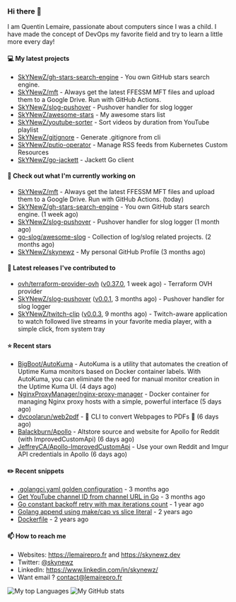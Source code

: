 ### Hi there 👋

I am Quentin Lemaire, passionate about computers since I was a child.
I have made the concept of DevOps my favorite field and try to learn a little more every day!

#### 💻 My latest projects


- [SkYNewZ/gh-stars-search-engine](https://github.com/SkYNewZ/gh-stars-search-engine) - You own GitHub stars search engine.
- [SkYNewZ/mft](https://github.com/SkYNewZ/mft) - Always get the latest FFESSM MFT files and upload them to a Google Drive. Run with GitHub Actions.
- [SkYNewZ/slog-pushover](https://github.com/SkYNewZ/slog-pushover) - Pushover handler for slog logger
- [SkYNewZ/awesome-stars](https://github.com/SkYNewZ/awesome-stars) - My awesome stars list
- [SkYNewZ/youtube-sorter](https://github.com/SkYNewZ/youtube-sorter) - Sort videos by duration from YouTube playlist
- [SkYNewZ/gitignore](https://github.com/SkYNewZ/gitignore) - Generate .gitignore from cli
- [SkYNewZ/putio-operator](https://github.com/SkYNewZ/putio-operator) - Manage RSS feeds from Kubernetes Custom Resources 
- [SkYNewZ/go-jackett](https://github.com/SkYNewZ/go-jackett) - Jackett Go client

#### 👷 Check out what I'm currently working on


- [SkYNewZ/mft](https://github.com/SkYNewZ/mft) - Always get the latest FFESSM MFT files and upload them to a Google Drive. Run with GitHub Actions. (today)
- [SkYNewZ/gh-stars-search-engine](https://github.com/SkYNewZ/gh-stars-search-engine) - You own GitHub stars search engine. (1 week ago)
- [SkYNewZ/slog-pushover](https://github.com/SkYNewZ/slog-pushover) - Pushover handler for slog logger (1 month ago)
- [go-slog/awesome-slog](https://github.com/go-slog/awesome-slog) - Collection of log/slog related projects. (2 months ago)
- [SkYNewZ/skynewz](https://github.com/SkYNewZ/skynewz) - My personal GitHub Profile (3 months ago)

#### 🚀 Latest releases I've contributed to


- [ovh/terraform-provider-ovh](https://github.com/ovh/terraform-provider-ovh) ([v0.37.0](https://github.com/ovh/terraform-provider-ovh/releases/tag/v0.37.0), 1 week ago) - Terraform OVH provider
- [SkYNewZ/slog-pushover](https://github.com/SkYNewZ/slog-pushover) ([v0.0.1](https://github.com/SkYNewZ/slog-pushover/releases/tag/v0.0.1), 3 months ago) - Pushover handler for slog logger
- [SkYNewZ/twitch-clip](https://github.com/SkYNewZ/twitch-clip) ([v0.0.3](https://github.com/SkYNewZ/twitch-clip/releases/tag/v0.0.3), 9 months ago) - Twitch-aware application to watch followed live streams in your favorite media player, with a simple click, from system tray

#### ⭐ Recent stars

- [BigBoot/AutoKuma](https://github.com/BigBoot/AutoKuma) - AutoKuma is a utility that automates the creation of Uptime Kuma monitors based on Docker container labels. With AutoKuma, you can eliminate the need for manual monitor creation in the Uptime Kuma UI. (4 days ago)
- [NginxProxyManager/nginx-proxy-manager](https://github.com/NginxProxyManager/nginx-proxy-manager) - Docker container for managing Nginx proxy hosts with a simple, powerful interface (5 days ago)
- [dvcoolarun/web2pdf](https://github.com/dvcoolarun/web2pdf) - 🔄 CLI to convert Webpages to PDFs 🚀  (6 days ago)
- [Balackburn/Apollo](https://github.com/Balackburn/Apollo) - Altstore source and website for Apollo for Reddit (with ImprovedCustomApi) (6 days ago)
- [JeffreyCA/Apollo-ImprovedCustomApi](https://github.com/JeffreyCA/Apollo-ImprovedCustomApi) - Use your own Reddit and Imgur API credentials in Apollo (6 days ago)

#### ✏️ Recent snippets


- [.golangci.yaml golden configuration](https://gist.github.com/1298ddacb28d23738a9498509765baae) - 3 months ago
- [Get YouTube channel ID from channel URL in Go](https://gist.github.com/876c3fe69d7d84cf47510032194ff888) - 3 months ago
- [Go constant backoff retry with max iterations count](https://gist.github.com/69f09bb63ed1429557aa9121042531fa) - 1 year ago
- [Golang append using make/cap vs slice literal](https://gist.github.com/ebdcb5d1737bcabc66238d0818250f4b) - 2 years ago
- [Dockerfile](https://gist.github.com/0a0e1b32f91ea09efa1f5bdfef480b21) - 2 years ago

#### 📫 How to reach me

- Websites: https://lemairepro.fr and https://skynewz.dev
- Twitter: [@skynewz](https://twitter.com/skynewz)
- LinkedIn: https://www.linkedin.com/in/skynewz/
- Want email ? [contact@lemairepro.fr](mailto:contact@lemairepro.fr?subject=Contact%20from%20your%20Github%20Profile)

![My top Languages](https://github-readme-stats.vercel.app/api/top-langs/?username=skynewz&hide=javascript,html,css,typescript&layout=compact)
![My GitHub stats](https://github-readme-stats.vercel.app/api?username=skynewz&count_private=true&show_icons=true)

